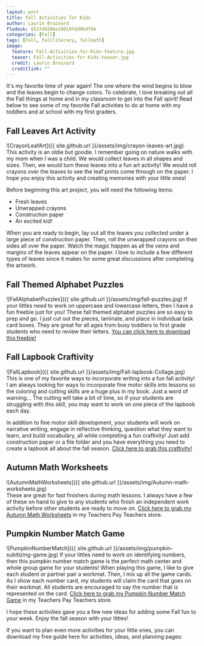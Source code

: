 ```yaml
---
layout: post
title: Fall Activities for Kids
author: Laurin Brainard
flodesk: 65374920be19019fdd96d794
categories: [Fall]
tags: [Fall, fallliteracy, fallmath]
image:
  feature: Fall-Activities-for-Kids-feature.jpg
  teaser: Fall-Activities-for-Kids-teaser.jpg
  credit: Laurin Brainard
  creditlink: ""
---
```

It's my favorite time of year again! The one where the wind begins to blow and the leaves begin to change colors. To celebrate, I love breaking out all the Fall things at home and in my classroom to get into the Fall spirit! Read below to see some of my favorite Fall activities to do at home with my toddlers and at school with my first graders. 

## Fall Leaves Art Activity
![CrayonLeafArt]({{ site.github.url }}/assets/img/crayon-leaves-art.jpg)
<br /> 
This activity is an oldie but goodie. I remember going on nature walks with my mom when I was a child. We would collect leaves in all shapes and sizes. Then, we would turn these leaves into a fun art activity! We would roll crayons over the leaves to see the leaf prints come through on the paper. I hope you enjoy this activity and creating memories with your little ones! 

Before beginning this art project, you will need the following items:

* Fresh leaves
* Unwrapped crayons
* Construction paper
* An excited kid!

When you are ready to begin, lay out all the leaves you collected under a large piece of construction paper. Then, roll the unwrapped crayons on their sides all over the paper. Watch the magic happen as all the veins and margins of the leaves appear on the paper. I love to include a few different types of leaves since it makes for some great discussions after completing the artwork. 

## Fall Themed Alphabet Puzzles
![FallAlphabetPuzzles]({{ site.github.url }}/assets/img/fall-puzzles.jpg)
If your littles need to work on uppercase and lowercase letters, then I have a fun freebie just for you! These fall themed alphabet puzzles are so easy to prep and go. I just cut out the pieces, laminate, and place in individual task card boxes. They are great for all ages from busy toddlers to first grade students who need to review their letters. [You can click here to download this freebie!](https://www.teacherspayteachers.com/Product/Fall-Themed-Alphabet-Puzzles-4212470?utm_source=PB%20Blog&utm_campaign=Favorite%20Fall%20Activities)

## Fall Lapbook Craftivity
![FallLapbook]({{ site.github.url }}/assets/img/Fall-lapbook-Collage.jpg)
<br /> 
This is one of my favorite ways to incorporate writing into a fun fall activity! I am always looking for ways to incorporate fine motor skills into lessons so the coloring and cutting skills are a huge plus in my book. Just a word of warning... The cutting will take a bit of time, so if your students are struggling with this skill,  you may want to work on one piece of the lapbook each day. 

In addition to fine motor skill development, your students will work on narrative writing, engage in reflective thinking, question what they want to learn, and build vocabulary, all while completing a fun craftivity! Just add construction paper or a file folder and you have everything you need to create a lapbook all about the fall season. [Click here to grab this craftivity!](https://www.teacherspayteachers.com/Product/Fall-Lapbook-A-Writing-Craftivity-About-Autumn-3450881?utm_source=PB%20Blog&utm_campaign=Fall%20Favorites%20Blog%20-%20Fall%20Lapbook%20Link)

## Autumn Math Worksheets
![AutumnMathWorksheets]({{ site.github.url }}/assets/img/Autumn-math-worksheets.jpg)
<br /> 
These are great for fast finishers during math lessons. I always have a few of these on hand to give to any students who finish an independent work activity before other students are ready to move on. [Click here to grab my Autumn Math Worksheets](https://www.teacherspayteachers.com/Product/Autumn-Math-Worksheets-3480928?utm_source=PB%20Blog&utm_campaign=Fall%20Favorites%20Blog%20Autumn%20Math%20Worksheets) in my Teachers Pay Teachers store.

## Pumpkin Number Match Game 
![PumpkinNumberMatch]({{ site.github.url }}/assets/img/pumpkin-subitizing-game.jpg)
If your littles need to work on identifying numbers, then this pumpkin number match game is the perfect math center and whole group game for your students! When playing this game, I like to give each student or partner pair a workmat. Then, I mix up all the game cards. As I show each number card, my students will claim the card that goes on their workmat. All students are encouraged to say the number that is represented on the card. [Click here to grab my Pumpkin Number Match Game](https://www.teacherspayteachers.com/Product/Subitizing-Math-Activity-Pumpkin-Themed-4107652?utm_source=PB%20Blog&utm_campaign=Fall%20Activities%20for%20Kids%20Pumpkin%20Subitizing) in my Teachers Pay Teachers store.

I hope these activities gave you a few new ideas for adding some Fall fun to your week. Enjoy the fall season with your littles! 

If you want to plan even more activities for your little ones, you can download my free guide here for activities, ideas, and planning pages: